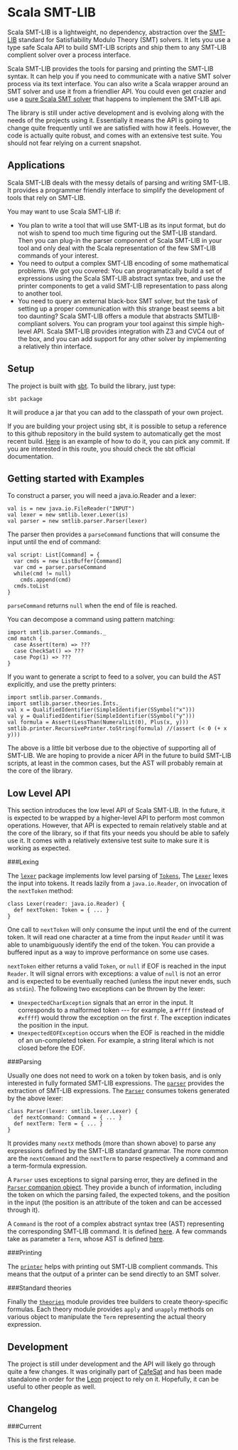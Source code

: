 Scala SMT-LIB
=============

Scala SMT-LIB is a lightweight, no dependency, abstraction over the
[SMT-LIB](http://www.smtlib.org/) standard for Satisfiability Modulo Theory
(SMT) solvers. It lets you use a type safe Scala API to build SMT-LIB scripts
and ship them to any SMT-LIB complient solver over a process interface.

Scala SMT-LIB provides the tools for parsing and printing the SMT-LIB syntax.
It can help you if you need to communicate with a native SMT solver process via its
text interface. You can also write a Scala wrapper around an SMT solver and use
it from a friendlier API. You could even get crazier and use a [pure Scala SMT
solver](https://github.com/regb/scabolic) that happens to implement the SMT-LIB
api.

The library is still under active development and is evolving along with the
needs of the projects using it. Essentially it means the API is going to change
quite frequently until we are satisfied with how it feels. However, the code is
actually quite robust, and comes with an extensive test suite. You should not fear
relying on a current snapshot.

Applications
------------

Scala SMT-LIB deals with the messy details of parsing and writing SMT-LIB. It
provides a programmer friendly interface to simplify the development of tools
that rely on SMT-LIB.

You may want to use Scala SMT-LIB if:
* You plan to write a tool that will use SMT-LIB as its input format, but do
  not wish to spend too much time figuring out the SMT-LIB standard. Then you can
  plug-in the parser component of Scala SMT-LIB in your tool and only deal with
  the Scala representation of the few SMT-LIB commands of your interest.
* You need to output a complex SMT-LIB encoding of some mathematical problems. We got
  you covered: You can programatically build a set of expressions using the
  Scala SMT-LIB abstract syntax tree, and use the printer components to get
  a valid SMT-LIB representation to pass along to another tool.
* You need to query an external black-box SMT solver, but the task of setting
  up a proper communication with this strange beast seems a bit too daunting? 
  Scala SMT-LIB offers a module that abstracts SMTLIB-compliant solvers. You can 
  program your tool against this simple high-level API. Scala SMT-LIB provides 
  integration with Z3 and CVC4 out of the box, and you can add support for 
  any other solver by implementing a relatively thin interface.
   

Setup
-----

The project is built with [sbt](http://www.scala-sbt.org/). To build the
library, just type:

    sbt package

It will produce a jar that you can add to the classpath of your own project.

If you are building your project using sbt, it is possible to setup a reference
to this github repository in the build system to automatically get the most
recent build. [Here](https://github.com/regb/cafesat/blob/master/build.sbt) is
an example of how to do it, you can pick any commit. If you are interested in
this route, you should check the sbt official documentation.

Getting started with Examples
-----------------------------

To construct a parser, you will need a java.io.Reader and a lexer:

    val is = new java.io.FileReader("INPUT")
    val lexer = new smtlib.lexer.Lexer(is)
    val parser = new smtlib.parser.Parser(lexer)

The parser then provides a `parseCommand` functions that will consume the input
until the end of command:

    val script: List[Command] = {
      var cmds = new ListBuffer[Command]
      var cmd = parser.parseCommand
      while(cmd != null)
        cmds.append(cmd)
      cmds.toList
    }

`parseCommand` returns `null` when the end of file is reached.

You can decompose a command using pattern matching:

    import smtlib.parser.Commands._
    cmd match {
      case Assert(term) => ???
      case CheckSat() => ???
      case Pop(1) => ???
    }

If you want to generate a script to feed to a solver, you can build the AST
explicitly, and use the pretty printers:

    import smtlib.parser.Commands._
    import smtlib.parser.theories.Ints._
    val x = QualifiedIdentifier(SimpleIdentifier(SSymbol("x")))
    val y = QualifiedIdentifier(SimpleIdentifier(SSymbol("y")))
    val formula = Assert(LessThan(NumeralLit(0), Plus(x, y)))
    smtlib.printer.RecursivePrinter.toString(formula) //(assert (< 0 (+ x y)))
    
The above is a little bit verbose due to the objective of supporting all of
SMT-LIB. We are hoping to provide a nicer API in the future to build SMT-LIB
scripts, at least in the common cases, but the AST will probably remain at the
core of the library.

Low Level API
-------------

This section introduces the low level API of Scala SMT-LIB. In the future, it is
expected to be wrapped by a higher-level API to perform most common operations.
However, that API is expected to remain relatively stable and at the core of the
library, so if that fits your needs you should be able to safely use it. It comes
with a relatively extensive test suite to make sure it is working as expected.


###Lexing

The [`lexer`](/src/main/scala/smtlib/lexer) package implements low level
parsing of [`Tokens`](/src/main/scala/smtlib/lexer/Tokens.scala), The 
[`Lexer`](/src/main/scala/smtlib/lexer/Lexer.scala) lexes the input into
tokens. It reads lazily from a `java.io.Reader`, on invocation of the `nextToken`
method:

    class Lexer(reader: java.io.Reader) { 
      def nextToken: Token = { ... }
    }

One call to `nextToken` will only consume the input until the end of the
current token. It will read one character at a time from the input `Reader`
until it was able to unambiguously identify the end of the token. You can
provide a buffered input as a way to improve performance on some use cases.

`nextToken` either returns a valid `Token`, or `null` if EOF is reached in the
input `Reader`. It will signal errors with exceptions: a value of `null` is not
an error and is expected to be eventually reached (unless the input never ends,
such as `stdin`). The following two exceptions can be thrown by the lexer:

* `UnexpectedCharException` signals that an error in the input. It corresponds
  to a malformed token --- for example, a `#ffff` (instead of `#xffff`) would
  throw the exception on the first `f`. The exception indicates the position
  in the input.
* `UnexpectedEOFException` occurs when the EOF is reached in the middle of an
  un-completed token. For example, a string literal which is not closed before
  the EOF.


###Parsing

Usually one does not need to work on a token by token basis, and is only
interested in fully formated SMT-LIB expressions. The
[`parser`](/src/main/scala/smtlib/parser) provides the extraction of SMT-LIB
expressions. The [`Parser`](/src/main/scala/smtlib/parser/Parser.scala) consumes
tokens generated by the above lexer:

    class Parser(lexer: smtlib.lexer.Lexer) { 
      def nextCommand: Command = { ... }
      def nextTerm: Term = { ... }
    }

It provides many `nextX` methods (more than shown above) to parse any expressions
defined by the SMT-LIB standard grammar. The more common are the `nextCommand`
and the `nextTerm` to parse respectively a command and a term-formula expression.

A `Parser` uses exceptions to signal parsing error, they are defined in the
[`Parser` companion object](/src/main/scala/smtlib/parser/Parser.scala). They
provide a bunch of information, including the token on which the parsing
failed, the expected tokens, and the position in the input (the position is an
attribute of the token and can be accessed through it).

A `Command` is the root of a complex abstract syntax tree (AST) representing
the corresponding SMT-LIB command. It is defined
[here](/src/main/scala/smtlib/parser/Commands.scala). A few commands take as
parameter a `Term`, whose AST is defined
[here](/src/main/scala/smtlib/parser/Terms.scala).

###Printing

The [`printer`](/src/main/scala/smtlib/printer) helps with printing out SMT-LIB
complient commands. This means that the output of a printer can be send
directly to an SMT solver.

###Standard theories

Finally the [`theories`](/src/main/scala/smtlib/theories) module provides tree
builders to create theory-specific formulas. Each theory module provides
`apply` and `unapply` methods on various object to manipulate the `Term`
representing the actual theory expression.

Development
-----------

The project is still under development and the API will likely go through quite a few
changes. It was originally part of [CafeSat](https://github.com/regb/scabolic)
and has been made standalone in order for the
[Leon](https://github.com/epfl-lara/leon) project to rely on it.
Hopefully, it can be useful to other people as well.

Changelog
---------

###Current

This is the first release.
